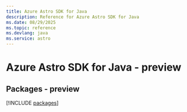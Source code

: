 ```yaml
---
title: Azure Astro SDK for Java
description: Reference for Azure Astro SDK for Java
ms.date: 08/29/2025
ms.topic: reference
ms.devlang: java
ms.service: astro
---
```

# Azure Astro SDK for Java - preview
## Packages - preview
[!INCLUDE [packages](astro-index.md)]